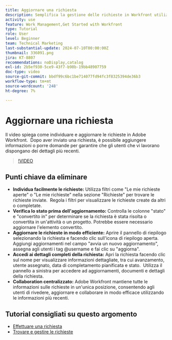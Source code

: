 ```yaml
---
title: Aggiornare una richiesta
description: Semplifica la gestione delle richieste in Workfront utilizzando i filtri per individuare le richieste, aggiornando in modo efficiente stato e dettagli, accedendo a informazioni complete e promuovendo la collaborazione centralizzata per flussi di lavoro semplificati.
activity: use
feature: Work Management,Get Started with Workfront
type: Tutorial
role: User
level: Beginner
team: Technical Marketing
last-substantial-update: 2024-07-10T00:00:00Z
thumbnail: 336091.png
jira: KT-8807
recommendations: noDisplay,catalog
exl-id: 2b5ef930-5ce9-43f7-b98b-19bb48907759
doc-type: video
source-git-commit: bbdf99c6bc1be714077fd94fc3f8325394de36b3
workflow-type: tm+mt
source-wordcount: '248'
ht-degree: 7%

---
```


# Aggiornare una richiesta

Il video spiega come individuare e aggiornare le richieste in Adobe Workfront. &#x200B; Dopo aver inviato una richiesta, è possibile aggiungere informazioni o porre domande per garantire che gli utenti che vi lavorano dispongano dei dettagli più recenti. &#x200B; &#x200B;

>[!VIDEO](https://video.tv.adobe.com/v/3422299/?quality=12&learn=on&enablevpops=1&captions=ita)

## Punti chiave da eliminare

* **Individua facilmente le richieste:** Utilizza filtri come &quot;Le mie richieste aperte&quot; o &quot;Le mie richieste&quot; nella sezione &quot;Richieste&quot; per trovare le richieste inviate. &#x200B; Regola i filtri per visualizzare le richieste create da altri o completate.
* **Verifica lo stato prima dell&#39;aggiornamento:** Controlla le colonne &quot;stato&quot; e &quot;convertito in&quot; per determinare se la richiesta è stata risolta o convertita in un&#39;attività o un progetto. &#x200B; Potrebbe essere necessario aggiornare l&#39;elemento convertito. &#x200B;
* **Aggiornare le richieste in modo efficiente:** Aprire il pannello di riepilogo selezionando la richiesta e facendo clic sull&#39;icona di riepilogo aperta. &#x200B; Aggiungi aggiornamenti nel campo &quot;avvia un nuovo aggiornamento&quot;, assegna agli utenti i tag @username e fai clic su &quot;aggiorna&quot;. &#x200B;
* **Accedi ai dettagli completi della richiesta:** Apri la richiesta facendo clic sul nome per visualizzare informazioni dettagliate, tra cui avanzamento, utente assegnato, data di completamento pianificata e stato. &#x200B; Utilizza il pannello a sinistra per accedere ad aggiornamenti, documenti e dettagli della richiesta.
* **Collaboration centralizzato:** Adobe Workfront mantiene tutte le informazioni sulle richieste in un&#39;unica posizione, consentendo agli utenti di rivedere, aggiornare e collaborare in modo efficace utilizzando le informazioni più recenti. &#x200B;


## Tutorial consigliati su questo argomento

* [Effettuare una richiesta](/help/manage-work/issues-requests/make-a-request.md)
* [Trovare e gestire le richieste](/help/manage-work/issues-requests/find-requests.md)
